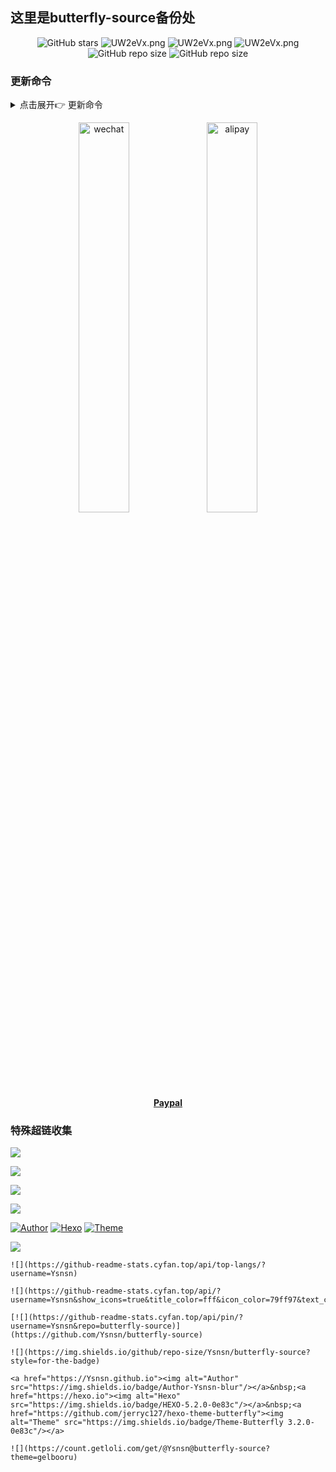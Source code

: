 ## 这里是butterfly-source备份处


<p align="center">
    <a>
        <img alt="GitHub stars" src="https://img.shields.io/github/stars/Ysnsn/butterfly-source?style=social">
    </a>
    <a>
        <img src="https://img.shields.io/badge/python-v3-blue?style=flat-square" alt="UW2eVx.png" />
    </a>
    <a>
        <img src="https://img.shields.io/badge/platform-Windows-blue?style=flat-square" alt="UW2eVx.png" />
    </a>
    <a>
        <img src="https://img.shields.io/website?up_message=%E4%BD%BF%E7%94%A8%E6%96%87%E6%A1%A3&url=https%3A%2F%2Finfospider.vercel.app%2F" alt="UW2eVx.png" />
    </a>
    <a>
    <img alt="GitHub repo size" src="https://img.shields.io/github/repo-size/Ysnsn/butterfly-source?style=flat-square">
    </a>
    <a>
    <img alt="GitHub repo size" src="https://img.shields.io/badge/license-GPL-blue?style=flat-square">
    </a>
</p>

### 更新命令
<details>
<summary>点击展开👉 更新命令</summary>

````
git init
git add .
git commit -m "first commit"
git remote add origin https://github.com/Ysnsn/butterfly-source.git
git branch -M main
git push -u origin main
````

## Github提交更新的代码

````
git status   #查看更改了哪些文件的代码
git add .   #git add 你想要提交的更改的文件 或者 git add . 所有的文件；
git commit -m "text"   #git commit -m ‘提交信息’把本地仓库暂存区的文件提交到本地仓库
git push origin main   #把本地仓库中的文件同步到远程仓库中，即 git push origin main/你的分支 。
````

</details>

<p align="center">
    <img src="https://cdn.jsdelivr.net/gh/Ysnsn/donate@latest/wechat.jpg" alt="wechat" height=40% width=40%/>
    <img src="https://cdn.jsdelivr.net/gh/Ysnsn/donate@latest/alipay2.jpg" alt="alipay" height=40% width=40%/>
    </br>
    <a href="https://zz.ysnsn.cn"><b>Paypal</b></a>
</p>


### 特殊超链收集
![](https://github-readme-stats.cyfan.top/api/top-langs/?username=Ysnsn)

![](https://github-readme-stats.cyfan.top/api/?username=Ysnsn&show_icons=true&title_color=fff&icon_color=79ff97&text_color=9f9f9f&bg_color=151515)

[![](https://github-readme-stats.cyfan.top/api/pin/?username=Ysnsn&repo=butterfly-source)](https://github.com/Ysnsn/butterfly-source)

![](https://img.shields.io/github/repo-size/Ysnsn/butterfly-source?style=for-the-badge)

<a href="https://Ysnsn.github.io"><img alt="Author" src="https://img.shields.io/badge/Author-Ysnsn-blur"/></a>&nbsp;<a href="https://hexo.io"><img alt="Hexo" src="https://img.shields.io/badge/HEXO-5.2.0-0e83c"/></a>&nbsp;<a href="https://github.com/jerryc127/hexo-theme-butterfly"><img alt="Theme" src="https://img.shields.io/badge/Theme-Butterfly 3.2.0-0e83c"/></a>

![](https://count.getloli.com/get/@Ysnsn@butterfly-source?theme=gelbooru)

````
![](https://github-readme-stats.cyfan.top/api/top-langs/?username=Ysnsn)

![](https://github-readme-stats.cyfan.top/api/?username=Ysnsn&show_icons=true&title_color=fff&icon_color=79ff97&text_color=9f9f9f&bg_color=151515)

[![](https://github-readme-stats.cyfan.top/api/pin/?username=Ysnsn&repo=butterfly-source)](https://github.com/Ysnsn/butterfly-source)

![](https://img.shields.io/github/repo-size/Ysnsn/butterfly-source?style=for-the-badge)

<a href="https://Ysnsn.github.io"><img alt="Author" src="https://img.shields.io/badge/Author-Ysnsn-blur"/></a>&nbsp;<a href="https://hexo.io"><img alt="Hexo" src="https://img.shields.io/badge/HEXO-5.2.0-0e83c"/></a>&nbsp;<a href="https://github.com/jerryc127/hexo-theme-butterfly"><img alt="Theme" src="https://img.shields.io/badge/Theme-Butterfly 3.2.0-0e83c"/></a>

![](https://count.getloli.com/get/@Ysnsn@butterfly-source?theme=gelbooru)
````